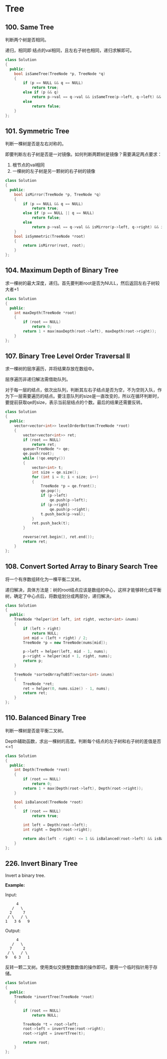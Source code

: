 # Tree

##  100. Same Tree

判断两个树是否相同。

递归，相同即 结点的val相同，且左右子树也相同，递归求解即可。

```cpp
class Solution
{
  public:
    bool isSameTree(TreeNode *p, TreeNode *q)
    {
        if (p == NULL && q == NULL)
            return true;
        else if (p && q)
            return p->val == q->val && isSameTree(p->left, q->left) && isSameTree(p->right, q->right);
        else
            return false;
    }
};
```

##  101. Symmetric Tree

判断一棵树是否是左右对称的。

即要判断左右子树是否是一对镜像。如何判断两颗树是镜像？需要满足两点要求：

1. 根节点的val相同
2. 一棵树的左子树是另一颗树的右子树的镜像

```cpp
class Solution
{
  public:
    bool isMirror(TreeNode *p, TreeNode *q)
    {
        if (p == NULL && q == NULL)
            return true;
        else if (p == NULL || q == NULL)
            return false;
        else
            return p->val == q->val && isMirror(p->left, q->right) && isMirror(p->right, q->left);
    }
    bool isSymmetric(TreeNode *root)
    {
        return isMirror(root, root);
    }
};
```

##  104. Maximum Depth of Binary Tree

求一棵树的最大深度，递归。首先要判断root是否为NULL，然后返回左右子树较大者+1

```cpp
class Solution
{
  public:
    int maxDepth(TreeNode *root)
    {
        if (root == NULL)
            return 0;
        return 1 + max(maxDepth(root->left), maxDepth(root->right));
    }
};
```

##  107. Binary Tree Level Order Traversal II

求一棵树的层序遍历，并将结果存放在数组中。

层序遍历非递归解法需借助队列。

对于每一层的结点，依次出队列，判断其左右子结点是否为空，不为空则入队，作为下一层需要遍历的结点。要注意队列的size是一直改变的，所以在循环判断时，要提前获取qe的size，表示当前层结点的个数。最后的结果还需要反转。

```cpp
class Solution
{
  public:
    vector<vector<int>> levelOrderBottom(TreeNode *root)
    {
        vector<vector<int>> ret;
        if (root == NULL)
            return ret;
        queue<TreeNode *> qe;
        qe.push(root);
        while (!qe.empty())
        {
            vector<int> t;
            int size = qe.size();
            for (int i = 0; i < size; i++)
            {
                TreeNode *p = qe.front();
                qe.pop();
                if (p->left)
                    qe.push(p->left);
                if (p->right)
                    qe.push(p->right);
                t.push_back(p->val);
            }
            ret.push_back(t);
        }

        reverse(ret.begin(), ret.end());
        return ret;
    }
};
```

##  108. Convert Sorted Array to Binary Search Tree

将一个有序数组转化为一棵平衡二叉树。

递归解决，具体方法是：树的root结点应该是数组的中心，这样才能够转化成平衡树，确定了中心点后，将数组划分成两部分，递归解决。

```cpp
class Solution
{
  public:
	TreeNode *helper(int left, int right, vector<int> &nums)
	{
		if (left > right)
			return NULL;
		int mid = (left + right) / 2;
		TreeNode *p = new TreeNode(nums[mid]);

		p->left = helper(left, mid - 1, nums);
		p->right = helper(mid + 1, right, nums);
		return p;
	}

	TreeNode *sortedArrayToBST(vector<int> &nums)
	{
		TreeNode *ret;
		ret = helper(0, nums.size() - 1, nums);
		return ret;
	}
};
```

##  110. Balanced Binary Tree

判断一棵树是否是平衡二叉树。

Depth辅助函数，求出一棵树的高度。判断每个结点的左子树和右子树的差值是否&lt;=1

```cpp
class Solution
{
  public:
	int Depth(TreeNode *root)
	{
		if (root == NULL)
			return 0;
		return 1 + max(Depth(root->left), Depth(root->right));
	}

	bool isBalanced(TreeNode *root)
	{
		if (root == NULL)
			return true;

		int left = Depth(root->left);
		int right = Depth(root->right);

		return abs(left - right) <= 1 && isBalanced(root->left) && isBalanced(root->right);
	}
};
```

##  226. Invert Binary Tree

Invert a binary tree.

**Example:**

Input:

```text
     4
   /   \
  2     7
 / \   / \
1   3 6   9
```

Output:

```text
     4
   /   \
  7     2
 / \   / \
9   6 3   1
```

反转一颗二叉树。使用类似交换整数数值的操作即可。要用一个临时指针用于存储。

```cpp
class Solution
{
  public:
	TreeNode *invertTree(TreeNode *root)
	{

		if (root == NULL)
			return NULL;

		TreeNode *t = root->left;
		root->left = invertTree(root->right);
		root->right = invertTree(t);

		return root;
	}
};
```


